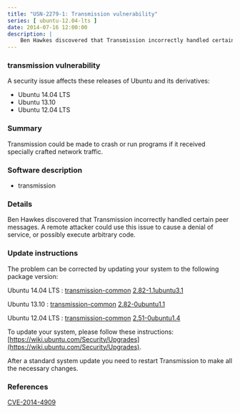 ```yaml
---
title: "USN-2279-1: Transmission vulnerability"
series: [ ubuntu-12.04-lts ]
date: 2014-07-16 12:00:00
description: |
    Ben Hawkes discovered that Transmission incorrectly handled certain peer messages. A remote attacker could use this issue to cause a denial of service, or possibly execute arbitrary code. 
--- 
```

 
### transmission vulnerability

A security issue affects these releases of Ubuntu and its derivatives:

* Ubuntu 14.04 LTS
* Ubuntu 13.10
* Ubuntu 12.04 LTS

### Summary

Transmission could be made to crash or run programs if it received specially crafted network traffic.

### Software description

* transmission 

### Details

Ben Hawkes discovered that Transmission incorrectly handled certain peer messages. A remote attacker could use this issue to cause a denial of service, or possibly execute arbitrary code. 

### Update instructions

The problem can be corrected by updating your system to the following package version:

Ubuntu 14.04 LTS
 : [transmission-common](https://launchpad.net/ubuntu/+source/transmission) <span> [2.82-1.1ubuntu3.1](https://launchpad.net/ubuntu/+source/transmission/2.82-1.1ubuntu3.1) </span> 

Ubuntu 13.10
 : [transmission-common](https://launchpad.net/ubuntu/+source/transmission) <span> [2.82-0ubuntu1.1](https://launchpad.net/ubuntu/+source/transmission/2.82-0ubuntu1.1) </span> 

Ubuntu 12.04 LTS
 : [transmission-common](https://launchpad.net/ubuntu/+source/transmission) <span> [2.51-0ubuntu1.4](https://launchpad.net/ubuntu/+source/transmission/2.51-0ubuntu1.4) </span> 

To update your system, please follow these instructions: [https://wiki.ubuntu.com/Security/Upgrades](https://wiki.ubuntu.com/Security/Upgrades).

After a standard system update you need to restart Transmission to make all the necessary changes. 

### References

 [CVE-2014-4909](http://people.ubuntu.com/~ubuntu-security/cve/CVE-2014-4909)
 
